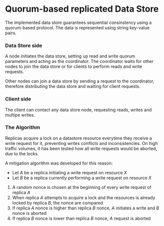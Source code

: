 # Quorum-based replicated Data Store

The implemented data store guarantees sequential consinstency using a quorum-based protocol. The data is represented using string key-value pairs.

### Data Store side
A node initiates the data store, setting up read and write quorum parameters and acting as the coordinator.
The coordinator waits for other nodes to join the data store or for clients to perform reads and write requests.

Other nodes can join a data store by sending a request to the coordinator, therefore distributing the data store and waiting for client requests.

### Client side
The client can contact any data store node, requesting reads, writes and multipe writes.


### The Algorithm

Replicas acquire a lock on a datastore resource everytime they receive a write request for it, preventing writes conflicts and inconsistencies.
On high traffic volumes, it has been tested how all write requests would be aborted, due to the locks.

A mitigation algorithm was developed for this reason:
- Let *A* be a replica initiating a write request on resource *X*
- Let *B* be a replica currently performing a write request on resource *X*
1. A random nonce is chosen at the beginning of every write request of replica *A*
2. When replica *A* attempts to acquire a lock and the resources is already locked by replica *B*, the nonce are compared
3. If replica *A* nonce is higher than replica *B* nonce, *A* initiates a write and *B* nonce is aborted
4. If replica *B* nonce is lower than replica *B* nonce, *A* request is aborted

